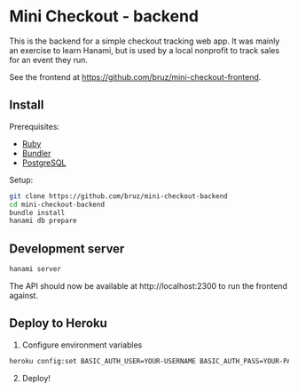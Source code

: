 # Mini Checkout - backend

This is the backend for a simple checkout tracking web app. It was mainly an exercise to learn Hanami, but is used by a local nonprofit to track sales for an event they run.

See the frontend at https://github.com/bruz/mini-checkout-frontend.

## Install

Prerequisites:

* [Ruby](https://www.ruby-lang.org/en/downloads/)
* [Bundler](http://bundler.io/)
* [PostgreSQL](https://www.postgresql.org/download/)

Setup:

```bash
git clone https://github.com/bruz/mini-checkout-backend
cd mini-checkout-backend
bundle install
hanami db prepare
```

## Development server

```bash
hanami server
```

The API should now be available at http://localhost:2300 to run the frontend against.

## Deploy to Heroku

1. Configure environment variables

```bash
heroku config:set BASIC_AUTH_USER=YOUR-USERNAME BASIC_AUTH_PASS=YOUR-PASSWORD FRONTEND_ORIGIN=https://YOUR-FRONTEND.herokuapp.com
```

2. Deploy!
